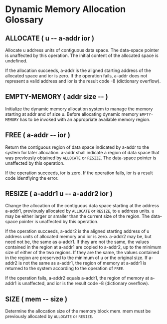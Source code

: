 Dynamic Memory Allocation Glossary
==================================

ALLOCATE        ( u -- a-addr ior )
-----------------------------------

Allocate u address units of contiguous data space. 
The data-space pointer is unaffected by this operation. 
The initial content of the allocated space is undefined.

If the allocation succeeds, a-addr is the aligned starting address of the 
allocated space and ior is zero. If the operation fails, a-addr does not 
represent a valid address and ior is the result code -8 (dictionary overflow).


EMPTY-MEMORY      ( addr size -- )
----------------------------------

Initialize the dynamic memory allocation system to manage the memory 
starting at addr and of size u. Before allocating dynamic memory 
`EMPTY-MEMORY` has to be invoked with an appropriate available memory
region.


FREE	        ( a-addr -- ior )
---------------------------------

Return the contiguous region of data space indicated by a-addr to the system 
for later allocation. a-addr shall indicate a region of data space that was 
previously obtained by `ALLOCATE` or `RESIZE`. The data-space pointer is 
unaffected by this operation.

If the operation succeeds, ior is zero. If the operation fails, ior is a
result code identfiying the error.


RESIZE	       ( a-addr1 u -- a-addr2 ior )
-------------------------------------------

Change the allocation of the contiguous data space starting at the address 
a-addr1, previously allocated by `ALLOCATE` or `RESIZE`, to u address units. 
u may be either larger or smaller than the current size of the region. 
The data-space pointer is unaffected by this operation.

If the operation succeeds, a-addr2 is the aligned starting address of 
u address units of allocated memory and ior is zero. a-addr2 may be, 
but need not be, the same as a-addr1. If they are not the same, the 
values contained in the region at a-addr1 are copied to a-addr2, up 
to the minimum size of either of the two regions. If they are the same, 
the values contained in the region are preserved to the minimum of u or 
the original size. If a-addr2 is not the same as a-addr1, the region 
of memory at a-addr1 is returned to the system according to the 
operation of `FREE`.

If the operation fails, a-addr2 equals a-addr1, the region of memory at 
a-addr1 is unaffected, and ior is the result code -8 (dictionary overflow).

SIZE 			( mem -- size )
-------------------------------------------

Determine the allocation size of the memory block mem. mem must be previously 
allocated by `ALLOCATE` or `RESIZE`.



